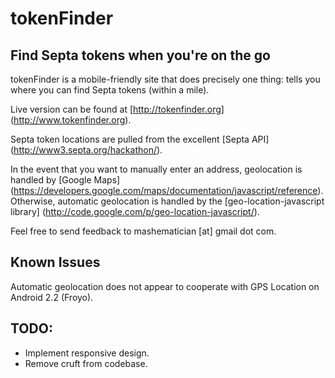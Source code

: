# tokenFinder #
## Find Septa tokens when you're on the go ##

tokenFinder is a mobile-friendly site that does precisely one thing: tells you where you can find Septa tokens (within a mile).

Live version can be found at [http://tokenfinder.org] (http://www.tokenfinder.org).

Septa token locations are pulled from the excellent [Septa API] (http://www3.septa.org/hackathon/).

In the event that you want to manually enter an address, geolocation is handled by [Google Maps] (https://developers.google.com/maps/documentation/javascript/reference). Otherwise, automatic geolocation is handled by the [geo-location-javascript library] (http://code.google.com/p/geo-location-javascript/). 

Feel free to send feedback to mashematician [at] gmail dot com.

## Known Issues
Automatic geolocation does not appear to cooperate with GPS Location on Android 2.2 (Froyo).

## TODO:
* Implement responsive design.
* Remove cruft from codebase.
